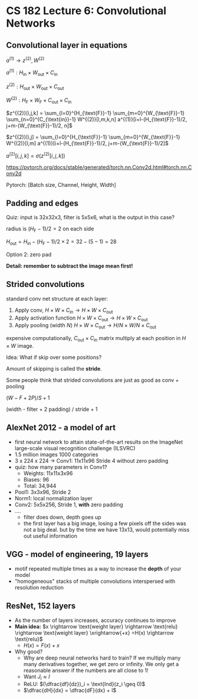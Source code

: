 # CS 182 Lecture 6: Convolutional Networks

## Convolutional layer in equations

$a^{(1)} \rightarrow z^{(2)}, W^{(2)}$

$a^{(1)}: H_{\text{in}} \times W_{\text{out}} \times C_{\text{in}}$

$z^{(2)}: H_{\text{out}} \times W_{\text{out}} \times C_{\text{out}}$

$W^{(2)}: H_{\text{F}} \times W_{\text{F}} \times C_{\text{out}} \times C_{\text{in}}$

$z^{(2)}[i,j,k] = \sum_{l=0}^{H_{\text{F}}-1} \sum_{m=0}^{W_{\text{F}}-1} \sum_{n=0}^{C_{\text{in}}-1} W^{(2)}[l,m,k,n] a^{(1)}[i+l-(H_{\text{F}}-1)/2, j+m-(W_{\text{F}}-1)/2, n]$

$z^{(2)}[i,j] = \sum_{l=0}^{H_{\text{F}}-1} \sum_{m=0}^{W_{\text{F}}-1}  W^{(2)}[l,m] a^{(1)}[i+l-(H_{\text{F}}-1)/2, j+m-(W_{\text{F}}-1)/2]$

$a^{(2)}[i,j,k] = \sigma( z^{(2)}[i,j,k] )$



https://pytorch.org/docs/stable/generated/torch.nn.Conv2d.html#torch.nn.Conv2d

Pytorch: [Batch size, Channel, Height, Width]



## Padding and edges

Quiz: input is 32x32x3, filter is 5x5x6, what is the output in this case?

radius is $(H_{\text{F}} - 1)/2=2$ on each side

$H_{\text{out}} = H_{\text{in}} - (H_{\text{F}} - 1)/2 \times 2 = 32 - (5-1) = 28$

Option 2: zero pad

**Detail: remember to subtract the image mean first!**



## Strided convolutions

standard conv net structure at each layer:

1. Apply conv, $H \times W \times C_{\text{in}} \rightarrow H \times W \times C_{\text{out}}$
2. Apply activation function  $H \times W \times C_{\text{out}} \rightarrow H \times W \times C_{\text{out}}$
3. Apply pooling (width $N$) $H \times W \times C_{\text{out}} \rightarrow H/N \times W/N \times C_{\text{out}}$

expensive computationally, $C_{\text{out}} \times C_{\text{in}}$ matrix multiply at each position in $H\times W$ image.

Idea: What if skip over some positions?

Amount of skipping is called the **stride**.

Some people think that strided convolutions are just as good as conv + pooling



$(W - F  + 2P) / S +1$ 

(width - filter + 2 padding) / stride + 1



## AlexNet 2012 - a model of art

- first neural network to attain state-of-the-art results on the ImageNet large-scale visual recognition challenge (ILSVRC) 
- 1.5 million images 1000 categories
- 3 x 224 x 224 $\rightarrow$ Conv1: 11x11x96 Stride 4 without zero padding
- quiz: how many parameters in Conv1?
  - Weights: 11x11x3x96
  - Biases: 96
  - Total: 34,944
- Pool1: 3x3x96, Stride 2
- Norm1: local normalization layer
- Conv2: 5x5x256, Stride 1, **with** zero padding
- ....
  - filter does down, depth goes up
  - the first layer has a big image, losing a few pixels off the sides was not a big deal. but by the time we have 13x13, would potentially miss out useful information



## VGG - model of engineering, 19 layers

- motif repeated multiple times as a way to increase the **depth** of your model
- "homogeneous" stacks of multiple convolutions interspersed with resolution reduction



## ResNet, 152 layers

- As the number of layers increases, accuracy continues to improve
- **Main idea:** $x \rightarrow \text{weight layer} \rightarrow \text{relu} \rightarrow \text{weight layer} \xrightarrow{+x} =H(x) \rightarrow \text{relu}$
  - $H(x) = F(x) + x$
- Why good?
  - Why are deep neural networks hard to train? If we multiply many many derivatives together, we get zero or infinity. We only get a reasonable answer if the numbers are all close to 1!
  - Want $J_i \approx I$
  - ReLU: $(\dfrac{df}{dz})_i = \text{Ind}(z_i \geq 0)$
  - $\dfrac{dH}{dx} = \dfrac{dF}{dx} + I$ 



